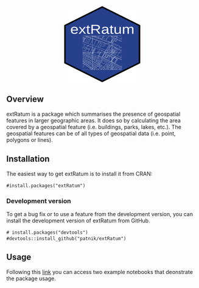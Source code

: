 
<p align="center">
  <img width="200" height="200" src="sticker.png">
</p>

## Overview

extRatum is a package which summarises the presence of geospatial features in larger geographic areas. It does so by calculating the area covered by a geospatial feature (i.e. buildings, parks, lakes, etc.). The geospatial features can be of all types of geospatial data (i.e. point, polygons or lines).


## Installation
The easiest way to get extRatum is to install it from CRAN:

```{r, eval = FALSE}
#install.packages("extRatum")
```

### Development version

To get a bug fix or to use a feature from the development version, you can install 
the development version of extRatum from GitHub.

```{r, eval = FALSE}
# install.packages("devtools")
#devtools::install_github("patnik/extRatum")
```

## Usage

Following this [link](https://github.com/patnik/extRatum_examples) you can access two example notebooks that deonstrate the package usage.


